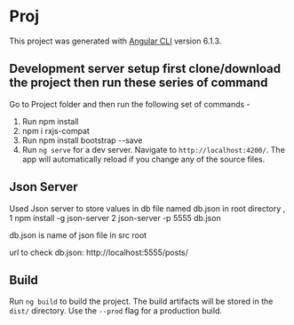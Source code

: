 # Proj

This project was generated with [Angular CLI](https://github.com/angular/angular-cli) version 6.1.3.

## Development server setup first clone/download the project then run these series of command
Go to Project folder and then run the following set of commands - 
1. Run npm install
2. npm i rxjs-compat
3. Run npm install bootstrap --save
4. Run `ng serve` for a dev server. Navigate to `http://localhost:4200/`. The app will automatically reload if you change any of the source files.

## Json Server
Used Json server to store values in db file named db.json in root directory , 
1 npm install -g json-server
2 json-server -p 5555 db.json

db.json is name of json file in src root

url to check db.json: http://localhost:5555/posts/

## Build
Run `ng build` to build the project. The build artifacts will be stored in the `dist/` directory. Use the `--prod` flag for a production build.


